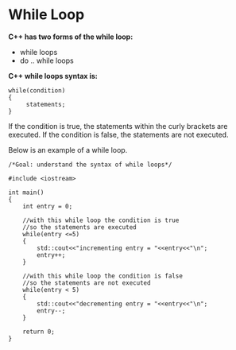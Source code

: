 # While Loop

**C++ has two forms of the while loop:**

* while loops
* do .. while loops

**C++ while loops syntax is:**
```
while(condition)
{
     statements;
}
```
If the condition is true, the statements within the curly brackets are executed. If the condition is false, the statements are not executed.

Below is an example of a while loop.

```
/*Goal: understand the syntax of while loops*/

#include <iostream>

int main()
{
    int entry = 0;
    
    //with this while loop the condition is true
    //so the statements are executed
    while(entry <=5)
    {
        std::cout<<"incrementing entry = "<<entry<<"\n";
        entry++;
    }
    
    //with this while loop the condition is false
    //so the statements are not executed
    while(entry < 5)
    {
        std::cout<<"decrementing entry = "<<entry<<"\n";
        entry--;
    }
        
    return 0;
}
```
